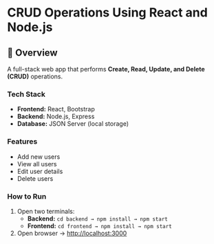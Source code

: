 # CRUD Operations Using React and Node.js

## 🧩 Overview
A full-stack web app that performs **Create, Read, Update, and Delete (CRUD)** operations.

###  Tech Stack
- **Frontend:** React, Bootstrap
- **Backend:** Node.js, Express
- **Database:** JSON Server (local storage)

###  Features
- Add new users
- View all users
- Edit user details
- Delete users

###  How to Run
1. Open two terminals:
   - **Backend:** `cd backend → npm install → npm start`
   - **Frontend:** `cd frontend → npm install → npm start`
2. Open browser → [http://localhost:3000](http://localhost:3000)
